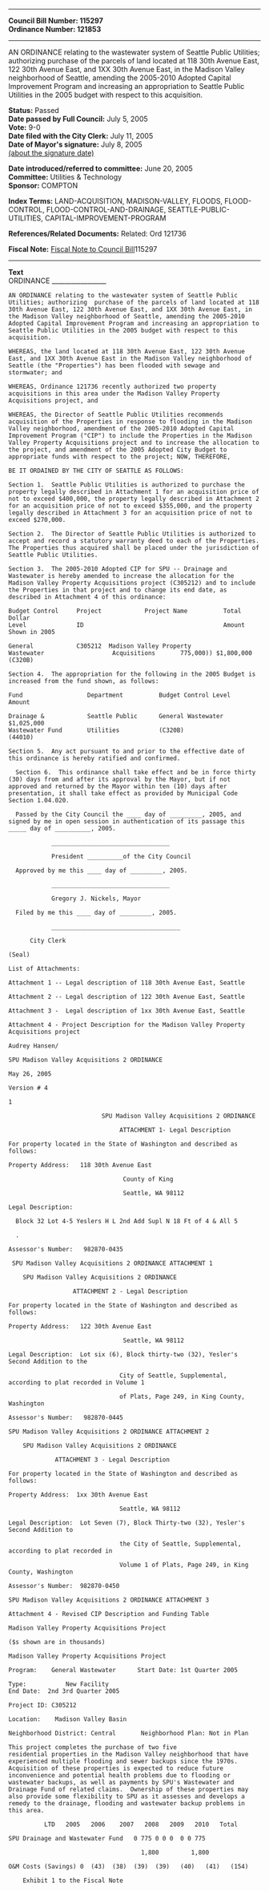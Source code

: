* * * * *  
  
**Council Bill Number: [](#h0)[](#h2)115297**   
**Ordinance Number: 121853**  
  
* * * * *  
  
AN ORDINANCE relating to the wastewater system of Seattle Public Utilities; authorizing purchase of the parcels of land located at 118 30th Avenue East, 122 30th Avenue East, and 1XX 30th Avenue East, in the Madison Valley neighborhood of Seattle, amending the 2005-2010 Adopted Capital Improvement Program and increasing an appropriation to Seattle Public Utilities in the 2005 budget with respect to this acquisition.  
  
**Status:** Passed   
**Date passed by Full Council:** July 5, 2005   
**Vote:** 9-0   
**Date filed with the City Clerk:** July 11, 2005   
**Date of Mayor's signature:** July 8, 2005   
[(about the signature date)](/~public/approvaldate.htm)   
  
  
**Date introduced/referred to committee:** June 20, 2005   
**Committee:** Utilities & Technology   
**Sponsor:** COMPTON   
  
**Index Terms:** LAND-ACQUISITION, MADISON-VALLEY, FLOODS, FLOOD-CONTROL, FLOOD-CONTROL-AND-DRAINAGE, SEATTLE-PUBLIC-UTILITIES, CAPITAL-IMPROVEMENT-PROGRAM  
  
**References/Related Documents:** Related: Ord 121736  
  
**Fiscal Note:** [Fiscal Note to Council Bill](http://clerk.seattle.gov/~public/fnote/115297.htm)[](#h1)[](#h3)115297  
  
* * * * *  
  
**Text**  
    ORDINANCE _________________  
  
    AN ORDINANCE relating to the wastewater system of Seattle Public  
    Utilities; authorizing  purchase of the parcels of land located at 118  
    30th Avenue East, 122 30th Avenue East, and 1XX 30th Avenue East, in  
    the Madison Valley neighborhood of Seattle, amending the 2005-2010  
    Adopted Capital Improvement Program and increasing an appropriation to  
    Seattle Public Utilities in the 2005 budget with respect to this  
    acquisition.  
  
    WHEREAS, the land located at 118 30th Avenue East, 122 30th Avenue  
    East, and 1XX 30th Avenue East in the Madison Valley neighborhood of  
    Seattle (the "Properties") has been flooded with sewage and  
    stormwater; and  
  
    WHEREAS, Ordinance 121736 recently authorized two property  
    acquisitions in this area under the Madison Valley Property  
    Acquisitions project, and  
  
    WHEREAS, the Director of Seattle Public Utilities recommends  
    acquisition of the Properties in response to flooding in the Madison  
    Valley neighborhood, amendment of the 2005-2010 Adopted Capital  
    Improvement Program ("CIP") to include the Properties in the Madison  
    Valley Property Acquisitions project and to increase the allocation to  
    the project, and amendment of the 2005 Adopted City Budget to  
    appropriate funds with respect to the project; NOW, THEREFORE,  
  
    BE IT ORDAINED BY THE CITY OF SEATTLE AS FOLLOWS:  
  
    Section 1.  Seattle Public Utilities is authorized to purchase the  
    property legally described in Attachment 1 for an acquisition price of  
    not to exceed $400,000, the property legally described in Attachment 2  
    for an acquisition price of not to exceed $355,000, and the property  
    legally described in Attachment 3 for an acquisition price of not to  
    exceed $270,000.  
  
    Section 2.  The Director of Seattle Public Utilities is authorized to  
    accept and record a statutory warranty deed to each of the Properties.  
    The Properties thus acquired shall be placed under the jurisdiction of  
    Seattle Public Utilities.  
  
    Section 3.  The 2005-2010 Adopted CIP for SPU -- Drainage and  
    Wastewater is hereby amended to increase the allocation for the  
    Madison Valley Property Acquisitions project (C305212) and to include  
    the Properties in that project and to change its end date, as  
    described in Attachment 4 of this ordinance:  
  
    Budget Control     Project            Project Name          Total Dollar  
    Level              ID                                       Amount Shown in 2005  
  
    General            C305212  Madison Valley Property  
    Wastewater                   Acquisitions       775,000)) $1,800,000  
    (C320B)  
  
    Section 4.  The appropriation for the following in the 2005 Budget is  
    increased from the fund shown, as follows:  
  
    Fund                  Department          Budget Control Level          Amount  
  
    Drainage &            Seattle Public      General Wastewater        $1,025,000  
    Wastewater Fund       Utilities           (C320B)  
    (44010)  
  
    Section 5.  Any act pursuant to and prior to the effective date of  
    this ordinance is hereby ratified and confirmed.  
  
      Section 6.  This ordinance shall take effect and be in force thirty  
    (30) days from and after its approval by the Mayor, but if not  
    approved and returned by the Mayor within ten (10) days after  
    presentation, it shall take effect as provided by Municipal Code  
    Section 1.04.020.  
  
      Passed by the City Council the ____ day of _________, 2005, and  
    signed by me in open session in authentication of its passage this  
    _____ day of __________, 2005.  
  
                _________________________________  
  
                President __________of the City Council  
  
      Approved by me this ____ day of _________, 2005.  
  
                _________________________________  
  
                Gregory J. Nickels, Mayor  
  
      Filed by me this ____ day of _________, 2005.  
  
                ____________________________________  
  
          City Clerk  
  
    (Seal)  
  
    List of Attachments:  
  
    Attachment 1 -- Legal description of 118 30th Avenue East, Seattle  
  
    Attachment 2 -- Legal description of 122 30th Avenue East, Seattle  
  
    Attachment 3 -  Legal description of 1xx 30th Avenue East, Seattle  
  
    Attachment 4 - Project Description for the Madison Valley Property  
    Acquisitions project  
  
    Audrey Hansen/  
  
    SPU Madison Valley Acquisitions 2 ORDINANCE  
  
    May 26, 2005  
  
    Version # 4  
  
    1  
  
                              SPU Madison Valley Acquisitions 2 ORDINANCE  
  
                                   ATTACHMENT 1- Legal Description  
  
    For property located in the State of Washington and described as  
    follows:  
  
    Property Address:   118 30th Avenue East  
  
                                    County of King  
  
                                    Seattle, WA 98112  
  
    Legal Description:  
  
      Block 32 Lot 4-5 Yeslers H L 2nd Add Supl N 18 Ft of 4 & All 5  
  
      .  
  
    Assessor's Number:   982870-0435  
  
     SPU Madison Valley Acquisitions 2 ORDINANCE ATTACHMENT 1  
  
        SPU Madison Valley Acquisitions 2 ORDINANCE  
  
                      ATTACHMENT 2 - Legal Description  
  
    For property located in the State of Washington and described as  
    follows:  
  
    Property Address:   122 30th Avenue East  
  
                                    Seattle, WA 98112  
  
    Legal Description:  Lot six (6), Block thirty-two (32), Yesler's  
    Second Addition to the  
  
                                   City of Seattle, Supplemental,  
    according to plat recorded in Volume 1  
  
                                   of Plats, Page 249, in King County,  
    Washington  
  
    Assessor's Number:   982870-0445  
  
    SPU Madison Valley Acquisitions 2 ORDINANCE ATTACHMENT 2  
  
        SPU Madison Valley Acquisitions 2 ORDINANCE  
  
                 ATTACHMENT 3 - Legal Description  
  
    For property located in the State of Washington and described as  
    follows:  
  
    Property Address:  1xx 30th Avenue East  
  
                                   Seattle, WA 98112  
  
    Legal Description:  Lot Seven (7), Block Thirty-two (32), Yesler's  
    Second Addition to  
  
                                   the City of Seattle, Supplemental,  
    according to plat recorded in  
  
                                   Volume 1 of Plats, Page 249, in King  
    County, Washington  
  
    Assessor's Number:  982870-0450  
  
    SPU Madison Valley Acquisitions 2 ORDINANCE ATTACHMENT 3  
  
    Attachment 4 - Revised CIP Description and Funding Table  
  
    Madison Valley Property Acquisitions Project  
  
    ($s shown are in thousands)  
  
    Madison Valley Property Acquisitions Project  
  
    Program:    General Wastewater      Start Date: 1st Quarter 2005  
  
    Type:           New Facility  
    End Date:  2nd 3rd Quarter 2005  
  
    Project ID: C305212  
  
    Location:    Madison Valley Basin  
  
    Neighborhood District: Central       Neighborhood Plan: Not in Plan  
  
    This project completes the purchase of two five  
    residential properties in the Madison Valley neighborhood that have  
    experienced multiple flooding and sewer backups since the 1970s.  
    Acquisition of these properties is expected to reduce future  
    inconvenience and potential health problems due to flooding or  
    wastewater backups, as well as payments by SPU's Wastewater and  
    Drainage Fund of related claims.  Ownership of these properties may  
    also provide some flexibility to SPU as it assesses and develops a  
    remedy to the drainage, flooding and wastewater backup problems in  
    this area.  
  
              LTD   2005   2006    2007   2008   2009   2010   Total  
  
    SPU Drainage and Wastewater Fund   0 775 0 0 0  0 0 775  
  
                                         1,800         1,800  
  
    O&M Costs (Savings) 0  (43)  (38)  (39)  (39)   (40)   (41)   (154)  
  
        Exhibit 1 to the Fiscal Note  
